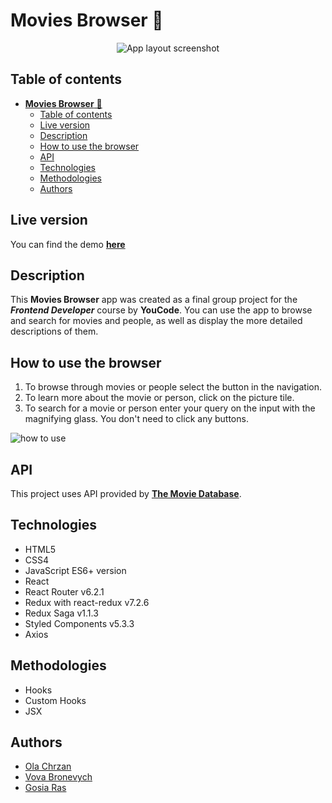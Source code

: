 # **Movies Browser** 🎥

<p align="center"><img src="https://raw.githubusercontent.com/olachrzan/movies-browser/main/public/app-screenshot.jpg" alt="App layout screenshot"></p>


## Table of contents
- [**Movies Browser** 🎥](#movies-browser-)
  - [Table of contents](#table-of-contents)
  - [Live version](#live-version)
  - [Description](#description)
  - [How to use the browser](#how-to-use-the-browser)
  - [API](#api)
  - [Technologies](#technologies)
  - [Methodologies](#methodologies)
  - [Authors](#authors)
## Live version

You can find the demo [**here**](https://olachrzan.github.io/movies-browser/)

## Description

This **Movies Browser** app was created as a final group project for the ***Frontend Developer*** course by **YouCode**.
You can use the app to browse and search for movies and people, as well as display the more detailed descriptions of them.

## How to use the browser

1. To browse through movies or people select the button in the navigation.
2. To learn more about the movie or person, click on the picture tile.
3. To search for a movie or person enter your query on the input with the magnifying glass. You don't need to click any buttons.

![how to use](https://i.ibb.co/YWDxKSw/Movies-Browser1.gif)

## API

This project uses API provided by [**The Movie Database**](https://www.themoviedb.org/).

## Technologies

- HTML5
- CSS4
- JavaScript ES6+ version
- React
- React Router v6.2.1
- Redux with react-redux v7.2.6
- Redux Saga v1.1.3
- Styled Components v5.3.3
- Axios

## Methodologies

- Hooks
- Custom Hooks
- JSX

## Authors

- [Ola Chrzan](https://github.com/olachrzan)
- [Vova Bronevych](https://github.com/Vov4ukz53)
- [Gosia Ras](https://github.com/Gosia-Ras)
